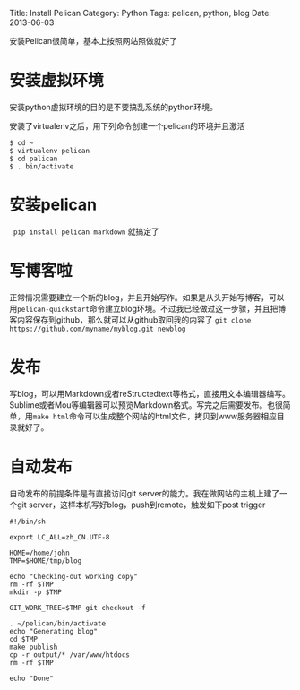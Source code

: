 Title: Install Pelican
Category: Python
Tags: pelican, python, blog
Date: 2013-06-03

安装Pelican很简单，基本上按照网站照做就好了

安装虚拟环境
==========
安装python虚拟环境的目的是不要搞乱系统的python环境。

安装了virtualenv之后，用下列命令创建一个pelican的环境并且激活


	$ cd ~
	$ virtualenv pelican
	$ cd palican
	$ . bin/activate

安装pelican
===========
``` pip install pelican markdown``` 就搞定了 

写博客啦
=======
正常情况需要建立一个新的blog，并且开始写作。如果是从头开始写博客，可以用```pelican-quickstart```命令建立blog环境。不过我已经做过这一步骤，并且把博客内容保存到github，那么就可以从github取回我的内容了
```git clone https://github.com/myname/myblog.git newblog```

发布
====
写blog，可以用Markdown或者reStructedtext等格式，直接用文本编辑器编写。Sublime或者Mou等编辑器可以预览Markdown格式。写完之后需要发布。也很简单，用```make html```命令可以生成整个网站的html文件，拷贝到www服务器相应目录就好了。

自动发布
========
自动发布的前提条件是有直接访问git server的能力。我在做网站的主机上建了一个git server，这样本机写好blog，push到remote，触发如下post trigger

	#!/bin/sh

	export LC_ALL=zh_CN.UTF-8
	
	HOME=/home/john
	TMP=$HOME/tmp/blog
	
	echo "Checking-out working copy"
	rm -rf $TMP
	mkdir -p $TMP
	
	GIT_WORK_TREE=$TMP git checkout -f
	
	. ~/pelican/bin/activate
	echo "Generating blog"
	cd $TMP
	make publish
	cp -r output/* /var/www/htdocs
	rm -rf $TMP
	
	echo "Done"

